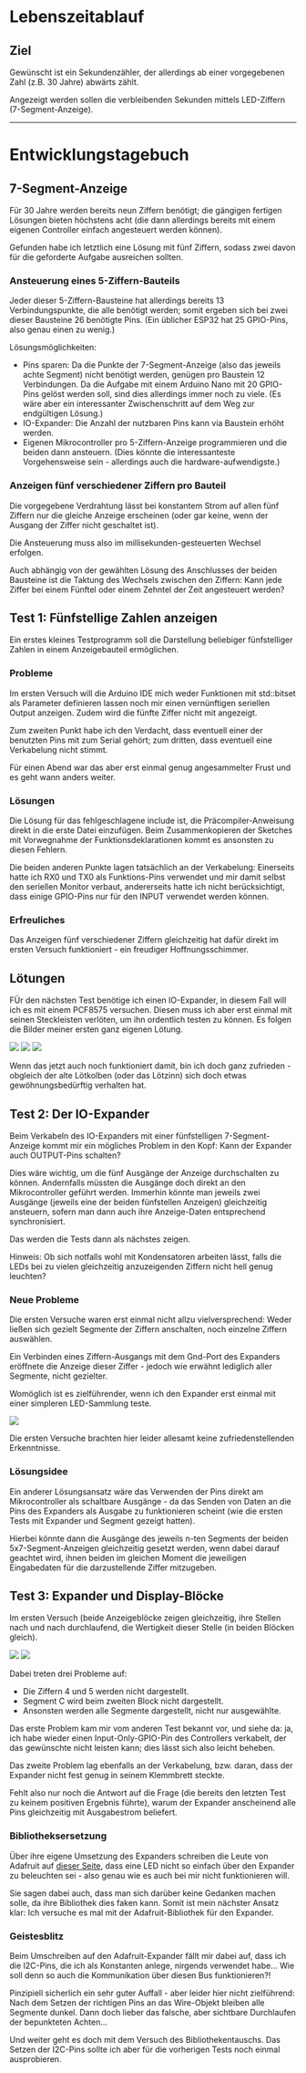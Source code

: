 # Lebenszeitablauf

## Ziel

Gewünscht ist ein Sekundenzähler, der allerdings ab einer vorgegebenen Zahl
(z.B. 30 Jahre) abwärts zählt.

Angezeigt werden sollen die verbleibenden Sekunden mittels LED-Ziffern
(7-Segment-Anzeige).

--------------------------------------------------------------------------------

# Entwicklungstagebuch

## 7-Segment-Anzeige

Für 30 Jahre werden bereits neun Ziffern benötigt;
die gängigen fertigen Lösungen bieten höchstens acht
(die dann allerdings bereits mit einem eigenen Controller einfach angesteuert werden können).

Gefunden habe ich letztlich eine Lösung mit fünf Ziffern,
sodass zwei davon für die geforderte Aufgabe ausreichen sollten.

### Ansteuerung eines 5-Ziffern-Bauteils

Jeder dieser 5-Ziffern-Bausteine hat allerdings bereits 13 Verbindungspunkte,
die alle benötigt werden;
somit ergeben sich bei zwei dieser Bausteine 26 benötigte Pins.
(Ein üblicher ESP32 hat 25 GPIO-Pins, also genau einen zu wenig.)

Lösungsmöglichkeiten:
- Pins sparen: Da die Punkte der 7-Segment-Anzeige (also das jeweils achte Segment)
  nicht benötigt werden, genügen pro Baustein 12 Verbindungen.
  Da die Aufgabe mit einem Arduino Nano mit 20 GPIO-Pins gelöst werden soll, sind dies allerdings immer noch zu viele.
  (Es wäre aber ein interessanter Zwischenschritt auf dem Weg zur endgültigen Lösung.)
- IO-Expander: Die Anzahl der nutzbaren Pins kann via Baustein erhöht werden.
- Eigenen Mikrocontroller pro 5-Ziffern-Anzeige programmieren und die beiden dann ansteuern.
  (Dies könnte die interessanteste Vorgehensweise sein - allerdings auch die hardware-aufwendigste.)

### Anzeigen fünf verschiedener Ziffern pro Bauteil

Die vorgegebene Verdrahtung lässt bei konstantem Strom auf allen fünf Ziffern
nur die gleiche Anzeige erscheinen
(oder gar keine, wenn der Ausgang der Ziffer nicht geschaltet ist).

Die Ansteuerung muss also im millisekunden-gesteuerten Wechsel erfolgen.

Auch abhängig von der gewählten Lösung des Anschlusses der beiden Bausteine ist
die Taktung des Wechsels zwischen den Ziffern:
Kann jede Ziffer bei einem Fünftel oder einem Zehntel der Zeit angesteuert werden?

## Test 1: Fünfstellige Zahlen anzeigen

Ein erstes kleines Testprogramm soll die Darstellung
beliebiger fünfstelliger Zahlen in einem Anzeigebauteil ermöglichen.

### Probleme

Im ersten Versuch will die Arduino IDE mich weder Funktionen mit std::bitset als Parameter
definieren lassen noch mir einen vernünftigen seriellen Output anzeigen.
Zudem wird die fünfte Ziffer nicht mit angezeigt.

Zum zweiten Punkt habe ich den Verdacht, dass eventuell einer der benutzten Pins
mit zum Serial gehört;
zum dritten, dass eventuell eine Verkabelung nicht stimmt.

Für einen Abend war das aber erst einmal genug angesammelter Frust
und es geht wann anders weiter.

### Lösungen

Die Lösung für das fehlgeschlagene include ist, die Präcompiler-Anweisung direkt
in die erste Datei einzufügen.
Beim Zusammenkopieren der Sketches mit Vorwegnahme der Funktionsdeklarationen
kommt es ansonsten zu diesen Fehlern.

Die beiden anderen Punkte lagen tatsächlich an der Verkabelung:
Einerseits hatte ich RX0 und TX0 als Funktions-Pins verwendet
und mir damit selbst den seriellen Monitor verbaut,
andererseits hatte ich nicht berücksichtigt, dass einige GPIO-Pins
nur für den INPUT verwendet werden können.

### Erfreuliches

Das Anzeigen fünf verschiedener Ziffern gleichzeitig hat dafür direkt im
ersten Versuch funktioniert - ein freudiger Hoffnungsschimmer.

## Lötungen

FÜr den nächsten Test benötige ich einen IO-Expander,
in diesem Fall will ich es mit einem PCF8575 versuchen.
Diesen muss ich aber erst einmal mit seinen Steckleisten verlöten,
um ihn ordentlich testen zu können.
Es folgen die Bilder meiner ersten ganz eigenen Lötung.

![](Fotos/loet_multiplexer_1.jpg)
![](Fotos/loet_multiplexer_2.jpg)
![](Fotos/loet_multiplexer_3.jpg)

Wenn das jetzt auch noch funktioniert damit, bin ich doch ganz zufrieden -
obgleich der alte Lötkolben (oder das Lötzinn) sich doch etwas gewöhnungsbedürftig verhalten hat.

## Test 2: Der IO-Expander

Beim Verkabeln des IO-Expanders mit einer fünfstelligen 7-Segment-Anzeige
kommt mir ein mögliches Problem in den Kopf:
Kann der Expander auch OUTPUT-Pins schalten?

Dies wäre wichtig, um die fünf Ausgänge der Anzeige durchschalten zu können.
Andernfalls müssten die Ausgänge doch direkt an den Mikrocontroller geführt werden.
Immerhin könnte man jeweils zwei Ausgänge (jeweils eine der beiden fünfstellen Anzeigen) gleichzeitig ansteuern,
sofern man dann auch ihre Anzeige-Daten entsprechend synchronisiert.

Das werden die Tests dann als nächstes zeigen.

Hinweis: Ob sich notfalls wohl mit Kondensatoren arbeiten lässt,
falls die LEDs bei zu vielen gleichzeitig anzuzeigenden Ziffern nicht hell genug leuchten?

### Neue Probleme

Die ersten Versuche waren erst einmal nicht allzu vielversprechend:
Weder ließen sich gezielt Segmente der Ziffern anschalten,
noch einzelne Ziffern auswählen.

Ein Verbinden eines Ziffern-Ausgangs mit dem Gnd-Port des Expanders
eröffnete die Anzeige dieser Ziffer - jedoch wie erwähnt lediglich
aller Segmente, nicht gezielter.

Womöglich ist es zielführender, wenn ich den Expander erst einmal mit einer simpleren
LED-Sammlung teste.

![](test_expanderXleds/ExpanderTestLed.png)

Die ersten Versuche brachten hier leider allesamt keine zufriedenstellenden
Erkenntnisse.

### Lösungsidee

Ein anderer Lösungsansatz wäre das Verwenden der Pins direkt am
Mikrocontroller als schaltbare Ausgänge - da das Senden von Daten an
die Pins des Expanders als Ausgabe zu funktionieren scheint
(wie die ersten Tests mit Expander und Segment gezeigt hatten).

Hierbei könnte dann die Ausgänge des jeweils n-ten Segments der
beiden 5x7-Segment-Anzeigen gleichzeitig gesetzt werden,
wenn dabei darauf geachtet wird, ihnen beiden im gleichen Moment
die jeweiligen Eingabedaten für die darzustellende Ziffer mitzugeben.


## Test 3: Expander und Display-Blöcke

Im ersten Versuch (beide Anzeigeblöcke zeigen gleichzeitig,
ihre Stellen nach und nach durchlaufend,
die Wertigkeit dieser Stelle (in beiden Blöcken gleich).

![](Fotos/verkabelung_1.jpg)
![](Fotos/verkabelung_2.jpg)

Dabei treten drei Probleme auf:
- Die Ziffern 4 und 5 werden nicht dargestellt.
- Segment C wird beim zweiten Block nicht dargestellt.
- Ansonsten werden alle Segmente dargestellt, nicht nur ausgewählte.

Das erste Problem kam mir vom anderen Test bekannt vor,
und siehe da: ja, ich habe wieder einen Input-Only-GPIO-Pin
des Controllers verkabelt, der das gewünschte nicht leisten kann;
dies lässt sich also leicht beheben.

Das zweite Problem lag ebenfalls an der Verkabelung,
bzw. daran, dass der Expander nicht fest genug in seinem
Klemmbrett steckte.

Fehlt also nur noch die Antwort auf die Frage
(die bereits den letzten Test zu keinem positiven Ergebnis führte),
warum der Expander anscheinend alle Pins gleichzeitig
mit Ausgabestrom beliefert.

### Bibliotheksersetzung

Über ihre eigene Umsetzung des Expanders schreiben die Leute von Adafruit
auf [dieser Seite](https://learn.adafruit.com/adafruit-pcf8575),
dass eine LED nicht so einfach über den Expander zu beleuchten sei -
also genau wie es auch bei mir nicht funktionieren will.

Sie sagen dabei auch, dass man sich darüber keine Gedanken machen solle,
da ihre Bibliothek dies faken kann.
Somit ist mein nächster Ansatz klar:
Ich versuche es mal mit der Adafruit-Bibliothek für den Expander.

### Geistesblitz

Beim Umschreiben auf den Adafruit-Expander fällt mir dabei auf,
dass ich die I2C-Pins, die ich als Konstanten anlege,
nirgends verwendet habe...
Wie soll denn so auch die Kommunikation über diesen Bus funktionieren?!

Pinzipiell sicherlich ein sehr guter Auffall - aber leider
hier nicht zielführend:
Nach dem Setzen der richtigen Pins an das Wire-Objekt
bleiben alle Segmente dunkel.
Dann doch lieber das falsche, aber sichtbare Durchlaufen
der bepunkteten Achten...

Und weiter geht es doch mit dem Versuch des Bibliothekentauschs.
Das Setzen der I2C-Pins sollte ich aber für die vorherigen Tests
noch einmal ausprobieren.


